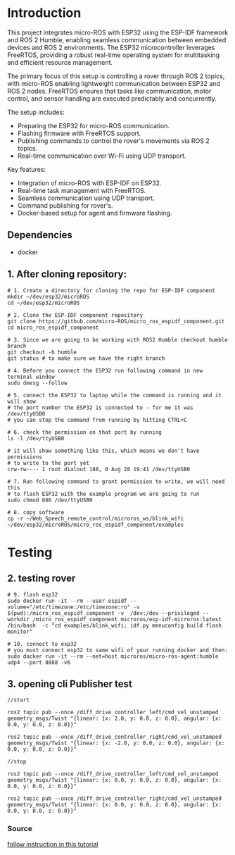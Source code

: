 # Introduction

This project integrates micro-ROS with ESP32 using the ESP-IDF framework and ROS 2 Humble, enabling seamless communication between embedded devices and ROS 2 environments. The ESP32 microcontroller leverages FreeRTOS, providing a robust real-time operating system for multitasking and efficient resource management. 

The primary focus of this setup is controlling a rover through ROS 2 topics, with micro-ROS enabling lightweight communication between ESP32 and ROS 2 nodes. FreeRTOS ensures that tasks like communication, motor control, and sensor handling are executed predictably and concurrently.

The setup includes:
- Preparing the ESP32 for micro-ROS communication.
- Flashing firmware with FreeRTOS support.
- Publishing commands to control the rover's movements via ROS 2 topics.
- Real-time communication over Wi-Fi using UDP transport.

Key features:
- Integration of micro-ROS with ESP-IDF on ESP32.
- Real-time task management with FreeRTOS.
- Seamless communication using UDP transport.
- Command publishing for rover's.
- Docker-based setup for agent and firmware flashing.

## Dependencies

- docker

## 1. After cloning repository:

```
# 1. Create a directory for cloning the repo for ESP-IDF component
mkdir ~/dev/esp32/microROS
cd ~/dev/esp32/microROS

# 2. Clone the ESP-IDF component repository
git clone https://github.com/micro-ROS/micro_ros_espidf_component.git
cd micro_ros_espidf_component

# 3. Since we are going to be working with ROS2 Humble checkout humble branch
git checkout -b humble 
git status # to make sure we have the right branch

# 4. Before you connect the ESP32 run following command in new terminal window
sudo dmesg --follow

# 5. connect the ESP32 to laptop while the command is running and it will show 
# the port number the ESP32 is connected to - for me it was /dev/ttyUSB0
# you can stop the command from running by hitting CTRL+C

# 6. check the permission on that port by running
ls -l /dev/ttyUSB0

# it will show something like this, which means we don't have permissions 
# to write to the port yet
crw-rw---- 1 root dialout 188, 0 Aug 28 19:41 /dev/ttyUSB0

# 7. Run following command to grant permission to write, we will need this
# to flash ESP32 with the example program we are going to run 
sudo chmod 666 /dev/ttyUSB0

# 8. copy software
cp -r ~/Web_Speech_remote_control/microros_ws/blink_wifi ~/dev/esp32/microROS/micro_ros_espidf_component/examples
```

# Testing

## 2. testing rover

```
# 9. flash esp32
sudo docker run -it --rm --user espidf --volume="/etc/timezone:/etc/timezone:ro" -v  $(pwd):/micro_ros_espidf_component -v  /dev:/dev --privileged --workdir /micro_ros_espidf_component microros/esp-idf-microros:latest /bin/bash  -c "cd examples/blink_wifi; idf.py menuconfig build flash monitor"

# 10. connect to esp32 
# you must connect esp32 to same wifi of your running docker and then:
sudo docker run -it --rm --net=host microros/micro-ros-agent:humble udp4 --port 8888 -v6
```

## 3. opening cli Publisher test

```
//start

ros2 topic pub --once /diff_drive_controller_left/cmd_vel_unstamped geometry_msgs/Twist "{linear: {x: 2.0, y: 0.0, z: 0.0}, angular: {x: 0.0, y: 0.0, z: 0.0}}"

ros2 topic pub --once /diff_drive_controller_right/cmd_vel_unstamped geometry_msgs/Twist "{linear: {x: -2.0, y: 0.0, z: 0.0}, angular: {x: 0.0, y: 0.0, z: 0.0}}"

//stop

ros2 topic pub --once /diff_drive_controller_left/cmd_vel_unstamped geometry_msgs/Twist "{linear: {x: 0.0, y: 0.0, z: 0.0}, angular: {x: 0.0, y: 0.0, z: 0.0}}"

ros2 topic pub --once /diff_drive_controller_right/cmd_vel_unstamped geometry_msgs/Twist "{linear: {x: 0.0, y: 0.0, z: 0.0}, angular: {x: 0.0, y: 0.0, z: 0.0}}"
```

### Source 

[follow instruction in this tutorial](https://robofoundry.medium.com/esp32-micro-ros-actually-working-over-wifi-and-udp-transport-519a8ad52f65)